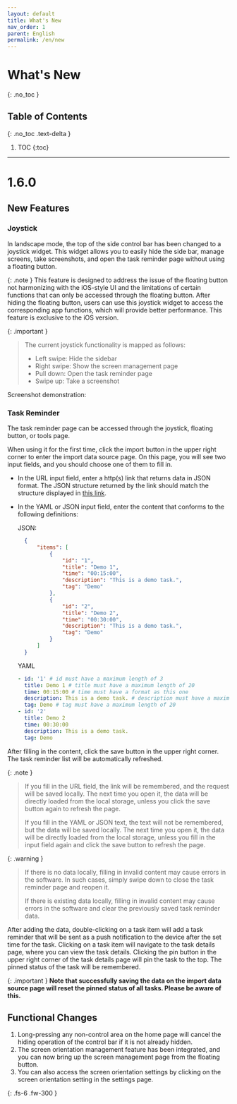 ```yaml
---
layout: default
title: What's New
nav_order: 1
parent: English
permalink: /en/new
---
```


# What's New
{: .no_toc }

## Table of Contents
{: .no_toc .text-delta }

1. TOC
   {:toc}

---

# 1.6.0

## New Features

### Joystick

In landscape mode, the top of the side control bar has been changed to a joystick widget. This widget allows you to easily hide the side bar, manage screens, take screenshots, and open the task reminder page without using a floating button.

{: .note }
This feature is designed to address the issue of the floating button not harmonizing with the iOS-style UI and the limitations of certain functions that can only be accessed through the floating button. After hiding the floating button, users can use this joystick widget to access the corresponding app functions, which will provide better performance. This feature is exclusive to the iOS version.

{: .important }
> The current joystick functionality is mapped as follows:
>   - Left swipe: Hide the sidebar
>   - Right swipe: Show the screen management page
>   - Pull down: Open the task reminder page
>   - Swipe up: Take a screenshot

Screenshot demonstration:
[]()

### Task Reminder

The task reminder page can be accessed through the joystick, floating button, or tools page.

When using it for the first time, click the import button in the upper right corner to enter the import data source page. On this page, you will see two input fields, and you should choose one of them to fill in.

- In the URL input field, enter a http(s) link that returns data in JSON format. The JSON structure returned by the link should match the structure displayed in [this link](https://conntower.github.io/data/json/CT_tasks.json).

- In the YAML or JSON input field, enter the content that conforms to the following definitions:

  JSON:
  ```json
    {
        "items": [
            {
                "id": "1",
                "title": "Demo 1",
                "time": "00:15:00",
                "description": "This is a demo task.",
                "tag": "Demo"
            },
            {
                "id": "2",
                "title": "Demo 2",
                "time": "00:30:00",
                "description": "This is a demo task.",
                "tag": "Demo"
            }
        ]
    }
  ```

  YAML
  ```yaml
  - id: '1' # id must have a maximum length of 3
    title: Demo 1 # title must have a maximum length of 20
    time: 00:15:00 # time must have a format as this one
    description: This is a demo task. # description must have a maximum length of 200
    tag: Demo # tag must have a maximum length of 20
  - id: '2'
    title: Demo 2
    time: 00:30:00
    description: This is a demo task.
    tag: Demo
  ```

After filling in the content, click the save button in the upper right corner. The task reminder list will be automatically refreshed.

{: .note }
> If you fill in the URL field, the link will be remembered, and the request will be saved locally. The next time you open it, the data will be directly loaded from the local storage, unless you click the save button again to refresh the page.
>
> If you fill in the YAML or JSON text, the text will not be remembered, but the data will be saved locally. The next time you open it, the data will be directly loaded from the local storage, unless you fill in the input field again and click the save button to refresh the page.

{: .warning }
> If there is no data locally, filling in invalid content may cause errors in the software. In such cases, simply swipe down to close the task reminder page and reopen it.
>
> If there is existing data locally, filling in invalid content may cause errors in the software and clear the previously saved task reminder data.

After adding the data, double-clicking on a task item will add a task reminder that will be sent as a push notification to the device after the set time for the task.
Clicking on a task item will navigate to the task details page, where you can view the task details. Clicking the pin button in the upper right corner of the task details page will pin the task to the top. The pinned status of the task will be remembered.

{: .important }
**Note that successfully saving the data on the import data source page will reset the pinned status of all tasks. Please be aware of this.**

## Functional Changes

1. Long-pressing any non-control area on the home page will cancel the hiding operation of the control bar if it is not already hidden.
2. The screen orientation management feature has been integrated, and you can now bring up the screen management page from the floating button.
3. You can also access the screen orientation settings by clicking on the screen orientation setting in the settings page.

{: .fs-6 .fw-300 }
